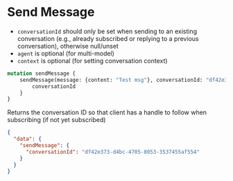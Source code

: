 # Send Message

* `conversationId` should only be set when sending to an existing conversation (e.g., already subscribed or replying to a previous conversation), otherwise null/unset
* `agent` is optional (for multi-model)
* `context` is optional (for setting conversation context)

```graphql
mutation sendMessage {
    sendMessage(message: {content: "Test msg"}, conversationId: "df42e373-d4bc-4705-8053-3537455af554", agent: null) {
        conversationId
    }
}
```

Returns the conversation ID so that client has a handle to follow when subscribing (if not yet subscribed)
```json
{
  "data": {
    "sendMessage": {
      "conversationId": "df42e373-d4bc-4705-8053-3537455af554"
    }
  }
}
```